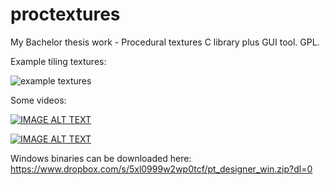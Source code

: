 # proctextures
My Bachelor thesis work - Procedural textures C library plus GUI tool. GPL.

Example tiling textures:

![example textures](http://i.imgur.com/eQ1L145.jpg)

Some videos:

[![IMAGE ALT TEXT](http://img.youtube.com/vi/n5fy9sr6iAQ/0.jpg)](http://www.youtube.com/watch?v=n5fy9sr6iAQ "quick tutorial")

[![IMAGE ALT TEXT](http://img.youtube.com/vi/hgFQkmzt3nQ/0.jpg)](http://www.youtube.com/watch?v=hgFQkmzt3nQ "quick tutorial")

Windows binaries can be downloaded here: https://www.dropbox.com/s/5xl0999w2wp0tcf/pt_designer_win.zip?dl=0
